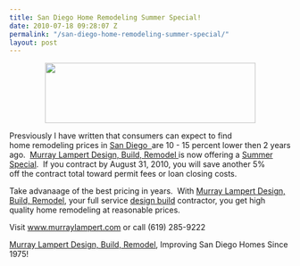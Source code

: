 ```yaml
---
title: San Diego Home Remodeling Summer Special!
date: 2010-07-18 09:28:07 Z
permalink: "/san-diego-home-remodeling-summer-special/"
layout: post
---
```


<p style="text-align: center;"><a href="http://www.murraylampert.com/"><img class="aligncenter size-medium wp-image-420" title="07" src="http://murraylampert.com/wp-content/uploads/2010/07/07-300x90.jpg" alt="" width="377" height="108" /></a></p>
Presviously I have written that consumers can expect to find home remodeling prices in <a href="http://www.sdnn.com">San Diego  </a>are 10 - 15 percent lower then 2 years ago.  <a href="http://www.murraylampert.com">Murray Lampert Design, Build, Remodel </a>is now offering a <a href="http://www.murraylampert.com/">Summer Special</a>.  If you contract by August 31, 2010, you will save another 5% off the contract total toward permit fees or loan closing costs. 

Take advanaage of the best pricing in years.  With <a href="http://www.">Murray Lampert Design, Build, Remodel</a>, your full service <a title="Design Build" href="http://www.murraylampert.com/san-diego-design-build-contractors/">design build</a> contractor, you get high quality home remodeling at reasonable prices.

Visit <a href="http://www.murraylampert.com">www.murraylampert.com</a> or call (619) 285-9222

<a href="http://www.murraylampert.com">Murray Lampert Design, Build, Remodel</a>, Improving San Diego Homes Since 1975!

